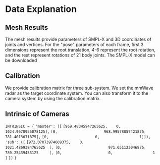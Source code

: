 # Data Explanation

## Mesh Results

The mesh results provide parameters of SMPL-X and 3D coordinates of joints and vertices. For the "pose" parameters of each frame, first 3 dimensions represent the root translation, 4-6 represent the root rotation, and the rest represent rotations of 21 body joints. The SMPL-X model can be downloaded 

[here]: https://smpl-x.is.tue.mpg.de/index.html.

## Calibration

We provide calibration matrix for three sub-system. We set the mmWave radar as the target coordinate system. You can also transform it to the camera system by using the calibration matrix.

## Intrinsic of Cameras

`INTRINSIC = {`
    `'master': ([`
        `[969.48345947265625,    0,                  1024.9678955078125],`
        `[0,                     968.99578857421875, 781.4013671875],`
        `[0,                     0,                  1]]),`
    `'sub': ([`
        `[972.07073974609375,    0,                  1021.4869384765625  ],`
        `[0,                     971.651123046875,   780.25439453125     ],`
        `[0,                     0,                  1                   ]`
    `])`
`}`
